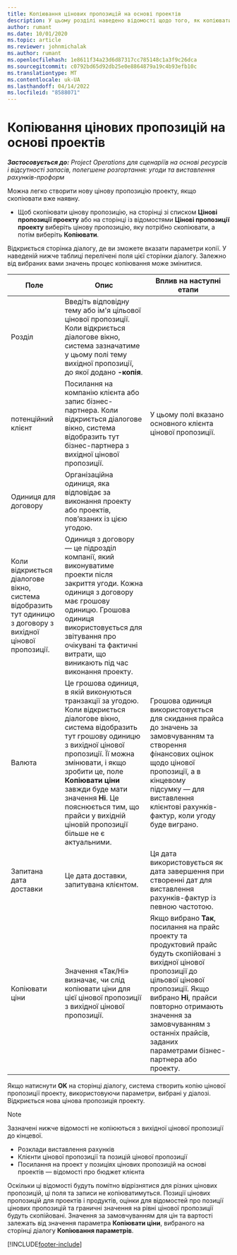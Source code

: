 ```yaml
---
title: Копіювання цінових пропозицій на основі проектів
description: У цьому розділі наведено відомості щодо того, як копіювати цінові пропозиції на основі проектів у Project Operations.
author: rumant
ms.date: 10/01/2020
ms.topic: article
ms.reviewer: johnmichalak
ms.author: rumant
ms.openlocfilehash: 1e8611f34a23d6d87317cc785148c1a3f9c26dca
ms.sourcegitcommit: c0792bd65d92db25e0e8864879a19c4b93efb10c
ms.translationtype: MT
ms.contentlocale: uk-UA
ms.lasthandoff: 04/14/2022
ms.locfileid: "8588071"
---
```

# <a name="copy-project-based-quotes"></a>Копіювання цінових пропозицій на основі проектів

_**Застосовується до:** Project Operations для сценаріїв на основі ресурсів і відсутності запасів, полегшене розгортання: угоди та виставлення рахунків-проформ_

Можна легко створити нову цінову пропозицію проекту, якщо скопіювати вже наявну. 

- Щоб скопіювати цінову пропозицію, на сторінці зі списком **Цінові пропозиції проекту** або на сторінці із відомостями **Цінові пропозиції проекту** виберіть цінову пропозицію, яку потрібно скопіювати, а потім виберіть **Копіювати**.

Відкриється сторінка діалогу, де ви зможете вказати параметри копії. У наведеній нижче таблиці перелічені поля цієї сторінки діалогу. Залежно від вибраних вами значень процес копіювання може змінитися.

| **Поле** | **Опис** | **Вплив на наступні етапи** |
| --- | --- | --- |
| Розділ | Введіть відповідну тему або ім'я цільової цінової пропозиції. Коли відкриється діалогове вікно, система зазначатиме у цьому полі тему вихідної пропозиції, до якої додано **-копія**. | |
| потенційний клієнт | Посилання на компанію клієнта або запис бізнес-партнера. Коли відкриється діалогове вікно, система відобразить тут бізнес-партнера з вихідної цінової пропозиції. | У цьому полі вказано основного клієнта цінової пропозиції. |
| Одиниця для договору | Організаційна одиниця, яка відповідає за виконання проекту або проектів, пов’язаних із цією угодою.
Коли відкриється діалогове вікно, система відобразить тут одиницю з договору з вихідної цінової пропозиції. | Одиниця з договору — це підрозділ компанії, який виконуватиме проекти після закриття угоди. Кожна одиниця з договору має грошову одиницю. Грошова одиниця використовується для звітування про очікувані та фактичні витрати, що виникають під час виконання проекту. |
| Валюта | Це грошова одиниця, в якій виконуються транзакції за угодою. Коли відкриється діалогове вікно, система відобразить тут грошову одиницю з вихідної цінової пропозиції. Її можна змінювати, і якщо зробити це, поле **Копіювати ціни** завжди буде мати значення **Ні**. Це пояснюється тим, що прайси у вихідній ціновій пропозиції більше не є актуальними. | Грошова одиниця використовується для скидання прайса до значень за замовчуванням та створення фінансових оцінок щодо цінової пропозиції, а в кінцевому підсумку — для виставлення клієнтові рахунків-фактур, коли угоду буде виграно. |
| Запитана дата доставки | Це дата доставки, запитувана клієнтом. | Ця дата використовується як дата завершення при створенні дат для виставлення рахунків-фактур із певною частотою. |
| Копіювати ціни | Значення «Так/Ні» визначає, чи слід копіювати ціни для цієї цінової пропозиції з вихідної цінової пропозиції. | Якщо вибрано **Так**, посилання на прайс проекту та продуктовий прайс будуть скопійовані з вихідної цінової пропозиції до цільової цінової пропозиції. Якщо вибрано **Ні**, прайси повторно отримають значення за замовчуванням з останніх прайсів, заданих параметрами бізнес-партнера або проекту. |

Якщо натиснути **OK** на сторінці діалогу, система створить копію цінової пропозиції проекту, використовуючи параметри, вибрані у діалозі. Відкриється нова цінова пропозиція проекту. 

> [!NOTE]
> Зазначені нижче відомості не копіюються з вихідної цінової пропозиції до кінцевої.
>
> - Розклади виставлення рахунків
> - Клієнти цінової пропозиції та позицій цінової пропозиції
> - Посилання на проект у позиціях цінових пропозицій на основі проектів — відомості про бюджет клієнта
>
>Оскільки ці відомості будуть помітно відрізнятися для різних цінових пропозицій, ці поля та записи не копіюватимуться. Позиції цінових пропозицій для проектів і продуктів, оцінки для відомостей про позиції цінових пропозицій та граничні значення на рівні цінової пропозиції будуть скопійовані. Значення за замовчуванням для цін та вартості залежать від значення параметра **Копіювати ціни**, вибраного на сторінці діалогу **Копіювання параметрів**.


[!INCLUDE[footer-include](../includes/footer-banner.md)]